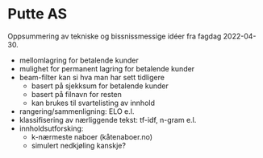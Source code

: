 # Putte AS

Oppsummering av tekniske og bissnissmessige idéer fra fagdag 2022-04-30.

* mellomlagring for betalende kunder
* mulighet for permanent lagring for betalende kunder
* beam-filter kan si hva man har sett tidligere
  + basert på sjekksum for betalende kunder
  + basert på filnavn for resten
  + kan brukes til svartelisting av innhold
* rangering/sammenligning: ELO e.l.
* klassifisering av nærliggende tekst: tf-idf, n-gram e.l.
* innholdsutforsking:
  + k-nærmeste naboer (kåtenaboer.no)
  + simulert nedkjøling kanskje?
